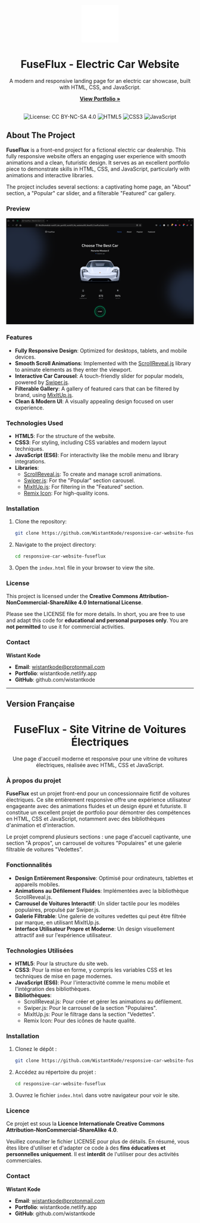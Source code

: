 <div align="center">
  <img src="./assets/imgs/favicon.png" alt="FuseFlux Logo" width="100"/>
  <h1>FuseFlux - Electric Car Website</h1>
  <p>
    A modern and responsive landing page for an electric car showcase, built with HTML, CSS, and JavaScript.
  </p>
  <p>
    <a href="https://wistantkode.netlify.app/"><strong>View Portfolio »</strong></a>
  </p>
  <br>
  <img src="https://img.shields.io/badge/license-CC%20BY--NC--SA%204.0-lightgrey.svg" alt="License: CC BY-NC-SA 4.0">
  <img src="https://img.shields.io/badge/tech-HTML5-orange.svg" alt="HTML5">
  <img src="https://img.shields.io/badge/tech-CSS3-blue.svg" alt="CSS3">
  <img src="https://img.shields.io/badge/tech-JavaScript-yellow.svg" alt="JavaScript">
</div>

## About The Project

**FuseFlux** is a front-end project for a fictional electric car dealership. This fully responsive website offers an engaging user experience with smooth animations and a clean, futuristic design. It serves as an excellent portfolio piece to demonstrate skills in HTML, CSS, and JavaScript, particularly with animations and interactive libraries.

The project includes several sections: a captivating home page, an "About" section, a "Popular" car slider, and a filterable "Featured" car gallery.

### Preview

![Website Preview](./preview.png)

### Features

*   **Fully Responsive Design**: Optimized for desktops, tablets, and mobile devices.
*   **Smooth Scroll Animations**: Implemented with the [ScrollReveal.js](https://scrollrevealjs.org/) library to animate elements as they enter the viewport.
*   **Interactive Car Carousel**: A touch-friendly slider for popular models, powered by [Swiper.js](https://swiperjs.com/).
*   **Filterable Gallery**: A gallery of featured cars that can be filtered by brand, using [MixItUp.js](https://www.kunkalabs.com/mixitup/).
*   **Clean & Modern UI**: A visually appealing design focused on user experience.

### Technologies Used

*   **HTML5**: For the structure of the website.
*   **CSS3**: For styling, including CSS variables and modern layout techniques.
*   **JavaScript (ES6)**: For interactivity like the mobile menu and library integrations.
*   **Libraries**:
    *   [ScrollReveal.js](https://scrollrevealjs.org/): To create and manage scroll animations.
    *   [Swiper.js](https://swiperjs.com/): For the "Popular" section carousel.
    *   [MixItUp.js](https://www.kunkalabs.com/mixitup/): For filtering in the "Featured" section.
    *   [Remix Icon](https://remixicon.com/): For high-quality icons.

### Installation

1.  Clone the repository:
    ```sh
    git clone https://github.com/WistantKode/responsive-car-website-fuseflux.git
    ```
2.  Navigate to the project directory:
    ```sh
    cd responsive-car-website-fuseflux
    ```
3.  Open the `index.html` file in your browser to view the site.

### License

This project is licensed under the **Creative Commons Attribution-NonCommercial-ShareAlike 4.0 International License**.

Please see the LICENSE file for more details. In short, you are free to use and adapt this code for **educational and personal purposes only**. You are **not permitted** to use it for commercial activities.

### Contact

**Wistant Kode**
*   **Email**: wistantkode@protonmail.com
*   **Portfolio**: wistantkode.netlify.app
*   **GitHub**: github.com/wistantkode

---











## Version Française

<div align="center">
  <h1>FuseFlux - Site Vitrine de Voitures Électriques</h1>
  <p>
    Une page d'accueil moderne et responsive pour une vitrine de voitures électriques, réalisée avec HTML, CSS et JavaScript.
  </p>
</div>

### À propos du projet

**FuseFlux** est un projet front-end pour un concessionnaire fictif de voitures électriques. Ce site entièrement responsive offre une expérience utilisateur engageante avec des animations fluides et un design épuré et futuriste. Il constitue un excellent projet de portfolio pour démontrer des compétences en HTML, CSS et JavaScript, notamment avec des bibliothèques d'animation et d'interaction.

Le projet comprend plusieurs sections : une page d'accueil captivante, une section "À propos", un carrousel de voitures "Populaires" et une galerie filtrable de voitures "Vedettes".

### Fonctionnalités

*   **Design Entièrement Responsive**: Optimisé pour ordinateurs, tablettes et appareils mobiles.
*   **Animations au Défilement Fluides**: Implémentées avec la bibliothèque ScrollReveal.js.
*   **Carrousel de Voitures Interactif**: Un slider tactile pour les modèles populaires, propulsé par Swiper.js.
*   **Galerie Filtrable**: Une galerie de voitures vedettes qui peut être filtrée par marque, en utilisant MixItUp.js.
*   **Interface Utilisateur Propre et Moderne**: Un design visuellement attractif axé sur l'expérience utilisateur.

### Technologies Utilisées

*   **HTML5**: Pour la structure du site web.
*   **CSS3**: Pour la mise en forme, y compris les variables CSS et les techniques de mise en page modernes.
*   **JavaScript (ES6)**: Pour l'interactivité comme le menu mobile et l'intégration des bibliothèques.
*   **Bibliothèques**:
    *   ScrollReveal.js: Pour créer et gérer les animations au défilement.
    *   Swiper.js: Pour le carrousel de la section "Populaires".
    *   MixItUp.js: Pour le filtrage dans la section "Vedettes".
    *   Remix Icon: Pour des icônes de haute qualité.

### Installation

1.  Clonez le dépôt :
    ```sh
    git clone https://github.com/WistantKode/responsive-car-website-fuseflux.git
    ```
2.  Accédez au répertoire du projet :
    ```sh
    cd responsive-car-website-fuseflux
    ```
3.  Ouvrez le fichier `index.html` dans votre navigateur pour voir le site.

### Licence

Ce projet est sous la **Licence Internationale Creative Commons Attribution-NonCommercial-ShareAlike 4.0**.

Veuillez consulter le fichier LICENSE pour plus de détails. En résumé, vous êtes libre d'utiliser et d'adapter ce code à des **fins éducatives et personnelles uniquement**. Il est **interdit** de l'utiliser pour des activités commerciales.

### Contact

**Wistant Kode**
*   **Email**: wistantkode@protonmail.com
*   **Portfolio**: wistantkode.netlify.app
*   **GitHub**: github.com/wistantkode